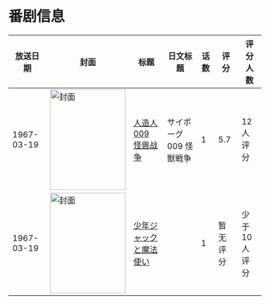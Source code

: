 # 番剧信息

|放送日期|封面|标题|日文标题|话数|评分|评分人数|
|---|---|---|---|---|---|---|
|1967-03-19|<img src="//lain.bgm.tv/pic/cover/c/bd/c4/110923_Bip6B.jpg" alt="封面" style="width:150px;height:200px;object-fit:cover;">|[人造人009 怪兽战争](https://bangumi.tv/subject/110923)|サイボーグ009 怪獣戦争|1|5.7|12人评分|
|1967-03-19|<img src="//lain.bgm.tv/pic/cover/c/e7/a2/265329_5CH9c.jpg" alt="封面" style="width:150px;height:200px;object-fit:cover;">|[少年ジャックと魔法使い](https://bangumi.tv/subject/265329)||1|暂无评分|少于10人评分|
